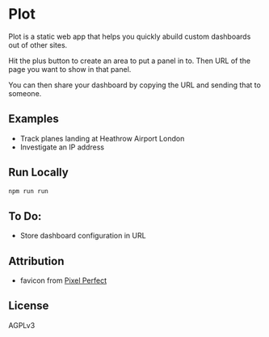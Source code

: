 # Plot
Plot is a static web app that helps you quickly abuild custom dashboards out of other sites.

Hit the plus button to create an area to put a panel in to. Then URL of the page you want to show in that panel.

You can then share your dashboard by copying the URL and sending that to someone.

## Examples

* Track planes landing at Heathrow Airport London
* Investigate an IP address

## Run Locally

```bash
npm run run
```

## To Do:

* Store dashboard configuration in URL

## Attribution

* favicon from [Pixel Perfect](https://www.flaticon.com/authors/pixel-perfect)

## License

AGPLv3